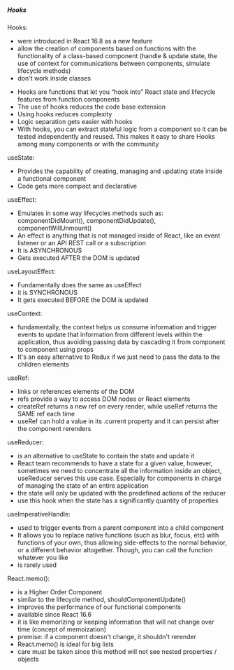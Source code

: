 ##### Hooks

Hooks:

- were introduced in React 16.8 as a new feature
- allow the creation of components based on functions with the functionality of a class-based component (handle & update state, the use of context for communications between components, simulate lifecycle methods)
- don't work inside classes

* Hooks are functions that let you “hook into” React state and lifecycle features from function components
* The use of hooks reduces the code base extension
* Using hooks reduces complexity
* Logic separation gets easier with hooks
* With hooks, you can extract stateful logic from a component so it can be tested independently and reused. This makes it easy to share Hooks among many components or with the
  community

useState:

- Provides the capability of creating, managing and updating state inside a functional component
- Code gets more compact and declarative

useEffect:

- Emulates in some way lifecycles methods such as: componentDidMount(), componentDidUpdate(), componentWillUnmount()
- An effect is anything that is not managed inside of React, like an event listener or an API REST call or a subscription
- It is ASYNCHRONOUS
- Gets executed AFTER the DOM is updated

useLayoutEffect:

- Fundamentally does the same as useEffect
- it is SYNCHRONOUS
- It gets executed BEFORE the DOM is updated

useContext:

- fundamentally, the context helps us consume information and trigger events to update that information from different levels within the application, thus avoiding passing data by cascading it from component to component using props
- It's an easy alternative to Redux if we just need to pass the data to the children elements

useRef:

- links or references elements of the DOM
- refs provide a way to access DOM nodes or React elements
- createRef returns a new ref on every render, while useRef returns the SAME ref each time
- useRef can hold a value in its .current property and it can persist after the component rerenders

useReducer:

- is an alternative to useState to contain the state and update it
- React team recommends to have a state for a given value, however, sometimes we need to concentrate all the information inside an object, useReducer serves this use case.
  Especially for components in charge of managing the state of an entire application
- the state will only be updated with the predefined actions of the reducer
- use this hook when the state has a significantly quantity of properties

useImperativeHandle:

- used to trigger events from a parent component into a child component
- It allows you to replace native functions (such as blur, focus, etc) with functions of your own, thus allowing side-effects to the normal behavior, or a different behavior
  altogether. Though, you can call the function whatever you like
- is rarely used

React.memo():

- is a Higher Order Component
- similar to the lifecycle method, shouldComponentUpdate()
- improves the performance of our functional components
- available since React 16.6
- it is like memorizing or keeping information that will not change over time (concept of memoization)
- premise: if a component doesn't change, it shouldn't rerender
- React.memo() is ideal for big lists
- care must be taken since this method will not see nested properties / objects
